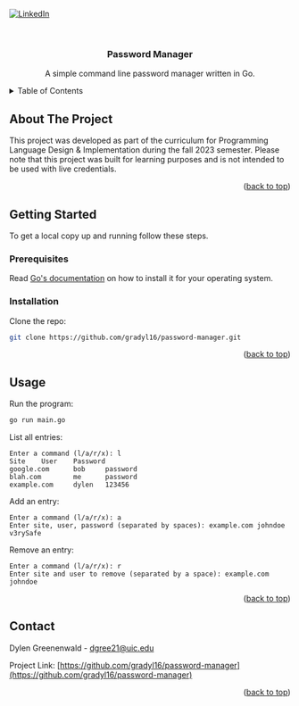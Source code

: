 <a name="readme-top"></a>

<!-- PROJECT SHIELDS -->
<!--
*** https://www.markdownguide.org/basic-syntax/#reference-style-links
-->
[![LinkedIn][linkedin-shield]][linkedin-url]

<!-- PROJECT DESCRIPTION -->
<br />
<div align="center">
<h3 align="center">Password Manager</h3>

  <p align="center">
    A simple command line password manager written in Go.
  </p>
</div>



<!-- TABLE OF CONTENTS -->
<details>
  <summary>Table of Contents</summary>
  <ol>
    <li>
      <a href="#about-the-project">About The Project</a>
    </li>
    <li>
      <a href="#getting-started">Getting Started</a>
      <ul>
        <li><a href="#prerequisites">Prerequisites</a></li>
        <li><a href="#installation">Installation</a></li>
      </ul>
    </li>
    <li><a href="#usage">Usage</a></li>
    <li><a href="#contact">Contact</a></li>
  </ol>
</details>



<!-- ABOUT THE PROJECT -->
## About The Project

This project was developed as part of the curriculum for Programming Language Design & Implementation during the fall 2023 semester. Please note that this project was built for learning purposes and is not intended to be used with live credentials.

<p align="right">(<a href="#readme-top">back to top</a>)</p>


<!-- GETTING STARTED -->
## Getting Started

To get a local copy up and running follow these steps.

### Prerequisites

Read [Go's documentation](https://go.dev/doc/install) on how to install it for your operating system.

### Installation

Clone the repo:

```sh
git clone https://github.com/gradyl16/password-manager.git
```

<p align="right">(<a href="#readme-top">back to top</a>)</p>



<!-- USAGE EXAMPLES -->
## Usage

Run the program:

```sh
go run main.go
```

List all entries:

```
Enter a command (l/a/r/x): l
Site    User    Password
google.com      bob     password
blah.com        me      password
example.com     dylen   123456
```

Add an entry:

```
Enter a command (l/a/r/x): a
Enter site, user, password (separated by spaces): example.com johndoe v3rySafe
```

Remove an entry:

```
Enter a command (l/a/r/x): r        
Enter site and user to remove (separated by a space): example.com johndoe
```

<p align="right">(<a href="#readme-top">back to top</a>)</p>


<!-- CONTACT -->
## Contact

Dylen Greenenwald - dgree21@uic.edu

Project Link: [https://github.com/gradyl16/password-manager](https://github.com/gradyl16/password-manager)

<p align="right">(<a href="#readme-top">back to top</a>)</p>



<!-- MARKDOWN LINKS & IMAGES -->
<!-- https://www.markdownguide.org/basic-syntax/#reference-style-links -->
[contributors-shield]: https://img.shields.io/github/contributors/gradyl16/password-manager.svg?style=for-the-badge
[contributors-url]: https://github.com/gradyl16/password-manager/graphs/contributors
[forks-shield]: https://img.shields.io/github/forks/gradyl16/password-manager.svg?style=for-the-badge
[forks-url]: https://github.com/gradyl16/password-manager/network/members
[stars-shield]: https://img.shields.io/github/stars/gradyl16/password-manager.svg?style=for-the-badge
[stars-url]: https://github.com/gradyl16/password-manager/stargazers
[issues-shield]: https://img.shields.io/github/issues/gradyl16/password-manager.svg?style=for-the-badge
[issues-url]: https://github.com/gradyl16/password-manager/issues
[linkedin-shield]: https://img.shields.io/badge/-LinkedIn-black.svg?style=for-the-badge&logo=linkedin&colorB=555
[linkedin-url]: https://linkedin.com/in/gradyl16